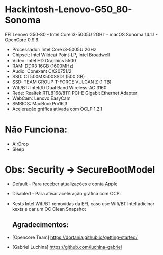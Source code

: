 # Hackintosh-Lenovo-G50_80-Sonoma

EFI Lenovo G50-80 - Intel Core i3-5005U 2GHz - macOS Sonoma 14.1.1 - OpenCore 0.9.6
    
- Processador: Intel Core i3-5005U 2GHz
- Chipset: Intel Wildcat Point-LP, Intel Broadwell
- Video: Intel HD Graphics 5500
- RAM: DDR3 16GB (1600MHz)
- Audio: Conexant CX20751/2 
- SSD: CT500MX500SSD1  (500 GB)
- SSD: TEAM GROUP T-FORCE VULCAN Z (1 TB)
- Wifi/BT: Intel(R) Dual Band Wireless-AC 3160
- Rede: Realtek RTL8168/8111 PCI-E Gigabit Ethernet Adapter
- WebCam: Lenovo EasyCam 
- SMBIOS: MacBookPro16,3
- Aceleração gráfica ativada com OCLP 1.2.1

# Não Funciona:
 - AirDrop
 - Sleep


# Obs: Security -> SecureBootModel 
- Default - Para receber atualizações e conta Apple
- Disabled - Para ativar aceleração gráfica com OCPL

- Kests Intel Wifi/BT removidas da EFI, caso use Wifi/BT Intel adicinar kexts e dar um OC Clean Snapshot


  ## Agradecimentos:
- [Opencore Team] https://dortania.github.io/getting-started/
- [Gabriel Luchina] https://github.com/luchina-gabriel

